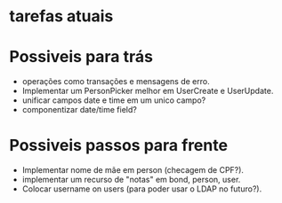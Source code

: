 # tarefas atuais

# Possiveis para trás

-   operações como transações e mensagens de erro.
-   Implementar um PersonPicker melhor em UserCreate e UserUpdate.
-   unificar campos date e time em um unico campo?
-   componentizar date/time field?

# Possiveis passos para frente

-   Implementar nome de mãe em person (checagem de CPF?).
-   implementar um recurso de "notas" em bond, person, user.
-   Colocar username on users (para poder usar o LDAP no futuro?).
